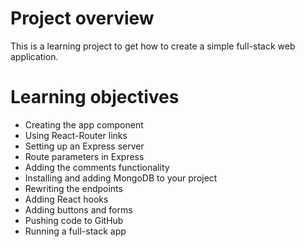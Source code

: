 # Project overview
This is a learning project to get how to create a simple full-stack web application.

# Learning objectives

- Creating the app component
- Using React-Router links
- Setting up an Express server
- Route parameters in Express
- Adding the comments functionality
- Installing and adding MongoDB to your project
- Rewriting the endpoints
- Adding React hooks
- Adding buttons and forms
- Pushing code to GitHub
- Running a full-stack app
